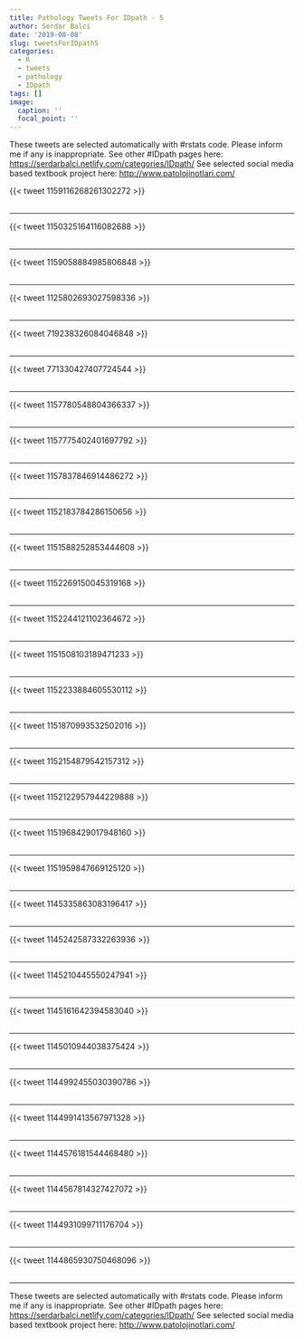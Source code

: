 ```yaml
---
title: Pathology Tweets For IDpath - 5
author: Serdar Balci
date: '2019-08-08'
slug: tweetsForIDpath5
categories:
  - R
  - tweets
  - pathology
  - IDpath
tags: []
image:
  caption: ''
  focal_point: ''
---
```



These tweets are selected automatically with #rstats code. Please inform me if any is inappropriate.
See other #IDpath pages here: https://serdarbalci.netlify.com/categories/IDpath/ 
See selected social media based textbook project here: http://www.patolojinotlari.com/

{{< tweet 1159116268261302272 >}}
<br>
<br>
<hr>
{{< tweet 1150325164116082688 >}}
<br>
<br>
<hr>
{{< tweet 1159058884985806848 >}}
<br>
<br>
<hr>
{{< tweet 1125802693027598336 >}}
<br>
<br>
<hr>
{{< tweet 719238326084046848 >}}
<br>
<br>
<hr>
{{< tweet 771330427407724544 >}}
<br>
<br>
<hr>
{{< tweet 1157780548804366337 >}}
<br>
<br>
<hr>
{{< tweet 1157775402401697792 >}}
<br>
<br>
<hr>
{{< tweet 1157837846914486272 >}}
<br>
<br>
<hr>
{{< tweet 1152183784286150656 >}}
<br>
<br>
<hr>
{{< tweet 1151588252853444608 >}}
<br>
<br>
<hr>
{{< tweet 1152269150045319168 >}}
<br>
<br>
<hr>
{{< tweet 1152244121102364672 >}}
<br>
<br>
<hr>
{{< tweet 1151508103189471233 >}}
<br>
<br>
<hr>
{{< tweet 1152233884605530112 >}}
<br>
<br>
<hr>
{{< tweet 1151870993532502016 >}}
<br>
<br>
<hr>
{{< tweet 1152154879542157312 >}}
<br>
<br>
<hr>
{{< tweet 1152122957944229888 >}}
<br>
<br>
<hr>
{{< tweet 1151968429017948160 >}}
<br>
<br>
<hr>
{{< tweet 1151959847669125120 >}}
<br>
<br>
<hr>
{{< tweet 1145335863083196417 >}}
<br>
<br>
<hr>
{{< tweet 1145242587332263936 >}}
<br>
<br>
<hr>
{{< tweet 1145210445550247941 >}}
<br>
<br>
<hr>
{{< tweet 1145161642394583040 >}}
<br>
<br>
<hr>
{{< tweet 1145010944038375424 >}}
<br>
<br>
<hr>
{{< tweet 1144992455030390786 >}}
<br>
<br>
<hr>
{{< tweet 1144991413567971328 >}}
<br>
<br>
<hr>
{{< tweet 1144576181544468480 >}}
<br>
<br>
<hr>
{{< tweet 1144567814327427072 >}}
<br>
<br>
<hr>
{{< tweet 1144931099711176704 >}}
<br>
<br>
<hr>
{{< tweet 1144865930750468096 >}}
<br>
<br>
<hr>


These tweets are selected automatically with #rstats code. Please inform me if any is inappropriate.
See other #IDpath pages here: https://serdarbalci.netlify.com/categories/IDpath/ 
See selected social media based textbook project here: http://www.patolojinotlari.com/
